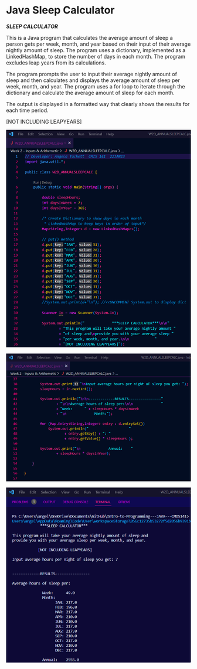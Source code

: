 # Java Sleep Calculator

***SLEEP CALCULATOR***

This is a Java program that calculates the average amount of sleep a person gets per week, month, and year based on their input of their average nightly amount of sleep. The program uses a dictionary, implemented as a LinkedHashMap, to store the number of days in each month. The program excludes leap years from its calculations.

The program prompts the user to input their average nightly amount of sleep and then calculates and displays the average amount of sleep per week, month, and year. The program uses a for loop to iterate through the dictionary and calculate the average amount of sleep for each month.

The output is displayed in a formatted way that clearly shows the results for each time period.

[NOT INCLUDING LEAPYEARS]

![Course Banner](https://github.com/angelatackett/Intro-to-Programming---JAVA---CMIS141/blob/main/Week%202%20-%20Inputs%20&%20Arithemetic/W2Discussion%20-%20Sleep%20Calculator%20-%201.png?raw=true)

![Course Banner](https://github.com/angelatackett/Intro-to-Programming---JAVA---CMIS141/blob/main/Week%202%20-%20Inputs%20&%20Arithemetic/W2Discussion%20-%20Sleep%20Calculator%20-%202.png?raw=true)

![Course Banner](https://github.com/angelatackett/Intro-to-Programming---JAVA---CMIS141/blob/main/Week%202%20-%20Inputs%20&%20Arithemetic/W2Discussion%20-%20Sleep%20Calculator%20-%203.png?raw=true)
